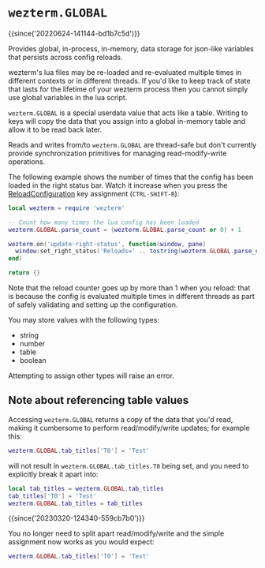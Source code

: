 # `wezterm.GLOBAL`

{{since('20220624-141144-bd1b7c5d')}}

Provides global, in-process, in-memory, data storage for json-like variables
that persists across config reloads.

wezterm's lua files may be re-loaded and re-evaluated multiple times in
different contexts or in different threads. If you'd like to keep track
of state that lasts for the lifetime of your wezterm process then you
cannot simply use global variables in the lua script.

`wezterm.GLOBAL` is a special userdata value that acts like a table.
Writing to keys will copy the data that you assign into a global in-memory
table and allow it to be read back later.

Reads and writes from/to `wezterm.GLOBAL` are thread-safe but don't currently
provide synchronization primitives for managing read-modify-write operations.

The following example shows the number of times that the config has been
loaded in the right status bar. Watch it increase when you press the
[ReloadConfiguration](../keyassignment/ReloadConfiguration.md) key assignment
(`CTRL-SHIFT-R`):

```lua
local wezterm = require 'wezterm'

-- Count how many times the lua config has been loaded
wezterm.GLOBAL.parse_count = (wezterm.GLOBAL.parse_count or 0) + 1

wezterm.on('update-right-status', function(window, pane)
  window:set_right_status('Reloads=' .. tostring(wezterm.GLOBAL.parse_count))
end)

return {}
```

Note that the reload counter goes up by more than 1 when you reload: that is
because the config is evaluated multiple times in different threads as part of
safely validating and setting up the configuration.

You may store values with the following types:

* string
* number
* table
* boolean

Attempting to assign other types will raise an error.

## Note about referencing table values

Accessing `wezterm.GLOBAL` returns a copy of the data that you'd read, making
it cumbersome to perform read/modify/write updates; for example this:

```lua
wezterm.GLOBAL.tab_titles['T0'] = 'Test'
```

will not result in `wezterm.GLOBAL.tab_titles.T0` being set, and you need
to explicitly break it apart into:

```lua
local tab_titles = wezterm.GLOBAL.tab_titles
tab_titles['T0'] = 'Test'
wezterm.GLOBAL.tab_titles = tab_titles
```

{{since('20230320-124340-559cb7b0')}}

You no longer need to split apart read/modify/write and the simple assignment
now works as you would expect:

```lua
wezterm.GLOBAL.tab_titles['T0'] = 'Test'
```

